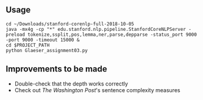 ## Usage

```
cd ~/Downloads/stanford-corenlp-full-2018-10-05
java -mx4g -cp "*" edu.stanford.nlp.pipeline.StanfordCoreNLPServer -preload tokenize,ssplit,pos,lemma,ner,parse,depparse -status_port 9000 -port 9000 -timeout 15000 & 
cd $PROJECT_PATH
python Glaeser_assignment03.py
```

## Improvements to be made

* Double-check that the depth works correctly
* Check out *The Washington Post*'s sentence complexity measures
